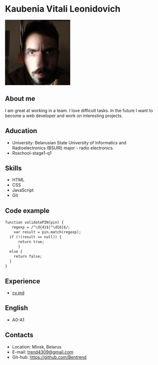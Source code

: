 # Kaubenia Vitali Leonidovich
![portrait](./img/portait.jpg)
## About me
I am great at working in a team.
I love difficult tasks. In the future I want to become a web developer and work on interesting projects.
## Aducation
-   University: Belarusian State University of Informatics and Radioelectronics (BSUIR)
    major - radio electronics.
-   Rsschool-stage1-q1
## Skills
-   HTML
-   CSS
-   JavaScript
-   Git
## Code example
```
function validatePIN(pin) {
   regexp = /^\d{4}$|^\d{6}$/;
    var result = pin.match(regexp);
  if (!(result == null)) {
      return true;
      }
  else {
    return false;
  }
}
```
## Experience
-   [cv.md](https://bentrend.github.io/rsschool-cv/cv)
## English
-   A0-A1
## Contacts
-   Location: Minsk, Belarus
-   E-mail: trend4309@gmail.com
-   Git-hub: https://github.com/Bentrend